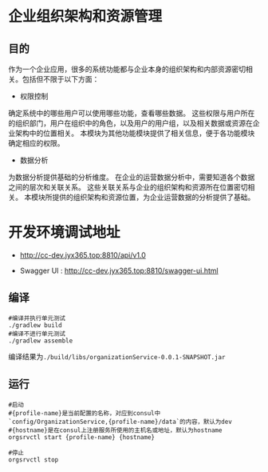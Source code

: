 # 企业组织架构和资源管理

## 目的
作为一个企业应用，很多的系统功能都与企业本身的组织架构和内部资源密切相关。包括但不限于以下方面：
* 权限控制

确定系统中的哪些用户可以使用哪些功能，查看哪些数据。
这些权限与用户所在的组织部门，用户在组织中的角色，以及用户的用户组，以及相关数据或资源在企业架构中的位置相关。
本模块为其他功能模块提供了相关信息，便于各功能模块确定相应的权限。
* 数据分析

为数据分析提供基础的分析维度。
在企业的运营数据分析中，需要知道各个数据之间的层次和关联关系。
这些关联关系与企业的组织架构和资源所在位置密切相关。
本模块所提供的组织架构和资源位置，为企业运营数据的分析提供了基础。

# 开发环境调试地址
* http://cc-dev.jyx365.top:8810/api/v1.0

* Swagger UI : http://cc-dev.jyx365.top:8810/swagger-ui.html

## 编译
```shell
#编译并执行单元测试
./gradlew build
#编译不进行单元测试
./gradlew assemble
```
编译结果为`./build/libs/organizationService-0.0.1-SNAPSHOT.jar`

## 运行
```shell
#启动
#{profile-name}是当前配置的名称，对应到consul中`config/OrganizationService,{profile-name}/data`的内容，默认为dev
#{hostname}是在consul上注册服务所使用的主机名或地址，默认为hostname
orgsrvctl start {profile-name} {hostname}

#停止
orgsrvctl stop

```

